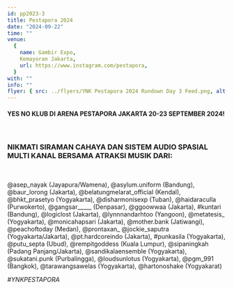 ```yaml
---
id: pp2023-3
title: Pestapora 2024
date: "2024-09-22"
time: ""
venue:
  {
    name: Gambir Expo,
    Kemayoran Jakarta,
    url: https://www.instagram.com/pestapora,
  }
with: ""
info: ""
flyer: { src: ../flyers/YNK Pestapora 2024 Rundown Day 3 Feed.png, alt: Pestapora2024 }
---
```


#### YES NO KLUB DI ARENA PESTAPORA JAKARTA 20-23 SEPTEMBER 2024!
<br>

### NIKMATI SIRAMAN CAHAYA DAN SISTEM AUDIO SPASIAL MULTI KANAL BERSAMA ATRAKSI MUSIK DARI:
<br>

@asep_nayak (Jayapura/Wamena),
@asylum.uniform (Bandung),
@baur_lorong (Jakarta),
@belatungmelarat_official (Kendal),
@bhkt_prasetyo (Yogyakarta),
@disharmonisexp (Tuban),
@haidaraculla (Purwokerto),
@gangsar_____ (Denpasar),
@ggoowwaa (Jakarta),
#kuntari (Bandung),
@logiclost (Jakarta),
@lynnnandarhtoo (Yangoon),
@metatesis_ (Yogyakarta),
@monicahapsari (Jakarta),
@mother.bank (Jatiwangi),
@peachoftoday (Medan),
@prontaxan_ @jockie_saputra (Yogyakarta/Jakarta),
@pt.hardcoreindo (Jakarta),
#punkasila (Yogyakarta),
@putu_septa (Ubud),
@rempitgoddess (Kuala Lumpur),
@sipaningkah (Padang Panjang/Jakarta),
@sandikalaensemble (Yogyakarta),
@sukatani.punk (Purbalingga),
@loudsunlotus (Yogyakarta),
@pgm_991 (Bangkok),
@tarawangsawelas (Yogyakarta),
@hartonoshake (Yogyakarat)

_#YNKPESTAPORA_
